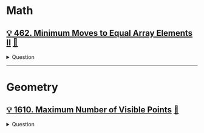 # Math

## [:bulb: 462. Minimum Moves to Equal Array Elements II](https://leetcode.com/problems/minimum-moves-to-equal-array-elements-ii/) [:dart:](minimum_moves_to_equal_array.h)
<details><summary markdown="span">Question</summary>

```markdown
Given an integer array nums of size n,
return the minimum number of moves required to make all array elements equal.

In one move, you can increment or decrement an element of the array by 1.
Example:
INPUT = [1,2,3]
OUTPUT = 2
```
</details>

------------------------------------------------------------------------------

# Geometry

## [:bulb: 1610. Maximum Number of Visible Points](https://leetcode.com/problems/minimum-moves-to-equal-array-elements-ii/) [:dart:](max_of_visible_pts.h)
<details><summary markdown="span">Question</summary>

```markdown
You are given an array points, an integer angle, and your location, where
- location = [posx, posy]
- points[i] = [xi, yi]

You can see some set of points if, for each point, the angle formed by
- the point, your position, and the immediate east direction from your position
is in your field of view.

Initially, you are facing directly east from your position
- e.g. 0 degree against +x axis initially
- your visible range is basically from [-degree/2, degree/2] initially.
- but you can rotate your self counter clockwise for d degree, when you do so,
  your visible range is [d - degree/2, d + degree /2]

There can be multiple points at one coordinate.
There may be points at your location, and in such case, you can always see these points regardless of your rotation.

Points do not obstruct/block your vision to other points.
- (For example, say you are at (0, 0), degree is 90, point (1, 1) won't block you
seeing point(2, 2))

Return the maximum number of points you can see.

Input: points = [[1,0],[2,1]], angle = 13, location = [1,1]
Output: 1
```
</details>

